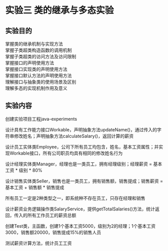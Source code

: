 # 实验三 类的继承与多态实验
## 实验目的
掌握类的继承机制与实现方法<br/>
掌握子类超类构造函数的调用机制<br/>
掌握子类超类的访问方法及访问限制<br/>
掌握接口的声明使用方法<br/>
掌握接口实现类的声明使用方法<br/>
掌握接口默认方法的声明使用方法<br/>
理解接口与抽象类的使用场景及区别<br/>
理解多态的实现机制作用及意义<br/>
## 实验内容
创建实验项目工程java-experiments

设计具有工作能力接口Workable，声明抽象方法updateName()，通过传入的字符串修改姓名；声明抽象方法calculateSalary()，返回计算的薪资

设计员工实体类Employee，公司下所有员工均包含，姓名，基本工资属性；并实现Workable接口，所有公司职员均具有相同的修改姓名行为

设计经理实体类Manager，经理也是一类员工，拥有经理级别；经理薪资 = 基本工资 * 级别 * 80%

设计销售实体类Seller，销售也是一类员工，拥有销售额，销售提成；销售薪资 = 基本工资 + 销售额 * 销售提成

所有员工一定是2种类型之一，即系统种不存在员工，只存在经理和销售

设计薪资业务逻辑操作类SalaryService，提供getTotalSalaries()方法，统计返回，传入的所有工作员工的薪资总额

创建Test类，主函数，创建1个基本工资5000，级别为2的经理；1个基本工资3000，销售额20000，销售提成15%的销售人员

测试薪资计算方法，统计员工工资